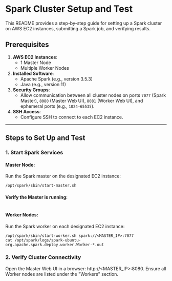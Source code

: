 # Spark Cluster Setup and Test

This README provides a step-by-step guide for setting up a Spark cluster on AWS EC2 instances, submitting a Spark job, and verifying results.

## Prerequisites
1. **AWS EC2 Instances**:
   - 1 Master Node
   - Multiple Worker Nodes
2. **Installed Software**:
   - Apache Spark (e.g., version 3.5.3)
   - Java (e.g., version 11)
3. **Security Groups**:
   - Allow communication between all cluster nodes on ports `7077` (Spark Master), `8080` (Master Web UI), `8081` (Worker Web UI), and ephemeral ports (e.g., `1024–65535`).
4. **SSH Access**:
   - Configure SSH to connect to each EC2 instance.

---

## Steps to Set Up and Test

### 1. Start Spark Services
#### Master Node:
Run the Spark master on the designated EC2 instance:
```bash
/opt/spark/sbin/start-master.sh
```
#### Verify the Master is running:
```cat /opt/spark/logs/spark-ubuntu-org.apache.spark.deploy.master.Master-*.out
```
#### Worker Nodes:
Run the Spark worker on each designated EC2 instance:

```
/opt/spark/sbin/start-worker.sh spark://<MASTER_IP>:7077
cat /opt/spark/logs/spark-ubuntu-org.apache.spark.deploy.worker.Worker-*.out
```

### 2. Verify Cluster Connectivity
Open the Master Web UI in a browser: http://<MASTER_IP>:8080.
Ensure all Worker nodes are listed under the "Workers" section.


